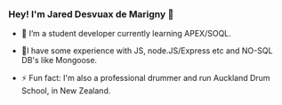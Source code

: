 ### Hey! I'm Jared Desvuax de Marigny 👋

- 🌱 I’m a student developer currently learning APEX/SOQL. 

- 🔭I have some experience with JS, node.JS/Express etc and NO-SQL DB's like Mongoose.

- ⚡ Fun fact: I'm also a professional drummer and run Auckland Drum School, in New Zealand.


<!--
**jared-ddm/jared-ddm** is a ✨ _special_ ✨ repository because its `README.md` (this file) appears on your GitHub profile.

Here are some ideas to get you started:

- 🔭 I’m currently working on ...
- 🌱 I’m currently learning ...
- 👯 I’m looking to collaborate on ...
- 🤔 I’m looking for help with ...
- 💬 Ask me about ...
- 📫 How to reach me: ...
- 😄 Pronouns: ...
- ⚡ Fun fact: ...
-->
